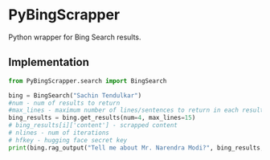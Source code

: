 # PyBingScrapper
Python wrapper for Bing Search results.

## Implementation

```python
from PyBingScrapper.search import BingSearch

bing = BingSearch("Sachin Tendulkar")
#num - num of results to return
#max_lines - maximum number of lines/sentences to return in each result
bing_results = bing.get_results(num=4, max_lines=15)
# bing_results[i]['content'] - scrapped content
# nlines - num of iterations
# hfkey - hugging face secret key
print(bing.rag_output("Tell me about Mr. Narendra Modi?", bing_results, hfkey, n_iters=15)) #n_iters-optional

```

